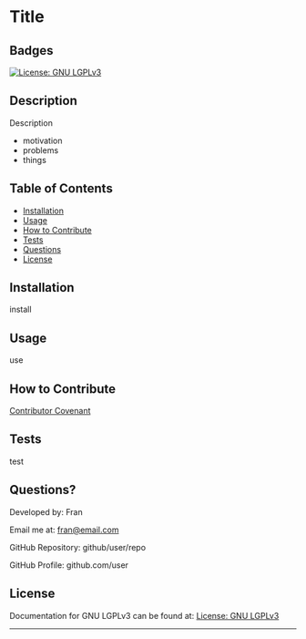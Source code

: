 # Title

## Badges

[![License: GNU LGPLv3](https://img.shields.io/badge/license-GNU%20LGPLv3-brightgreen)](https://choosealicense.com/licenses/lgpl-3.0/)

## Description

Description

- motivation
- problems
- things

## Table of Contents 

- [Installation](#installation)
- [Usage](#usage)
- [How to Contribute](#how-to-contribute)
- [Tests](#tests)
- [Questions](#questions)
- [License](#license)

## Installation

install

## Usage

use

## How to Contribute

[Contributor Covenant](https://www.contributor-covenant.org/)

## Tests

test

## Questions?

Developed by: Fran

Email me at: fran@email.com

GitHub Repository: github/user/repo

GitHub Profile: github.com/user

## License

Documentation for GNU LGPLv3 can be found at:
[License: GNU LGPLv3](https://choosealicense.com/licenses/lgpl-3.0/)

---

